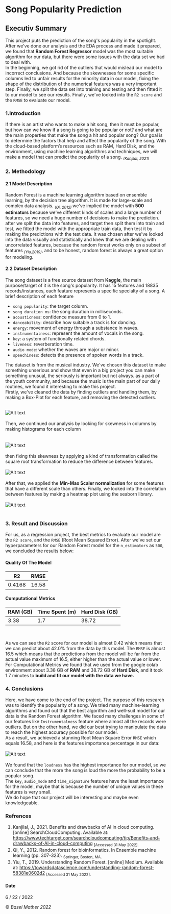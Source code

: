 # Song Popularity Prediction 

## Executiv Summary
This project puts the prediction of the song's popularity in the spotlight. After we've done our analysis and the EDA process and made it prepared, we found that **Random Forest Regressor** model was the most suitable algorithm for our data, but there were some issues with the data set we had to deal with. <br>
In the beginning, we got rid of the outliers that would mislead our model to incorrect conclusions. And because the skewnesses for some specific columns led to unfair results for the minority data in our model, fixing the shape of the distribution of the numerical features was a very important step. Finally, we split the data set into training and testing and then fitted it to our model to see our results. Finally, we've looked into the `R2 score` and the `RMSE` to evaluate our model. <br>

### 1.Introduction
If there is an artist who wants to make a hit song, then it must be popular, but how can we know if a song is going to be popular or not? and what are the main properties that make the song a hit and popular song? Our goal is to determine the factors that help and affect the popularity of the song. With the cloud-based platform’s resources such as RAM, Hard Disk, and the environment, using machine learning algorithms and techniques, we will make a model that can predict the popularity of a song. <sub> <i>(Kanjilal, 2021)</sub></i> <br>

### 2. Methodology
#### 2.1 Model Description
Random Forest is a machine learning algorithm based on ensemble learning, by the decision tree algorithm. It is made for large-scale and complex data analysis. <sub> <i>(Qi, 2012) </sub> </i> we've implied the model with **500 estimators** because we've different kinds of scales and a large number of features, so we need a huge number of decisions to make the prediction. after we split the data into features, and target then split them into train and test, we fitted the model with the appropriate train data, then test it by making the predictions with the test data. It was chosen after we've looked into the data visually and statistically and knew that we are dealing with uncorrelated features, because the random forest works only on a subset of features <sub> <i>(Yiu,2019)</sub></i>, and to be honest, random forest is always a great option for modeling. <br>

#### 2.2 Dataset Description
The song dataset is a free source dataset from **Kaggle**, the main purpose/target of it is the song's popularity. It has 15 features and 18835 records/instances, each feature represents a specific specialty of a song. A brief description of each feature <br>
 
  * `song popularity`: the target column. 
  * `song duration ms`: the song duration in milliseconds. 
  * `acousticness`: confidence measure from 0 to 1. 
  * `danceability`: describe how suitable a track is for dancing. 
  * `energy`: movement of energy through a substance in waves. 
  * `instrumentalness`: represent the amount of vocals in the song. 
  * `key`: a system of functionally related chords. 
  * `liveness`: reverberation time. 
  * `audio mode`: whether the waves are major or minor. 
  * `speechiness`: detects the presence of spoken words in a track. 
  
  
The dataset is from the musical industry. We've chosen this dataset to make something unserious and show that even in a big project you can make something unusual, the seriously is important but not always. as a part of the youth community, and because the music is the main part of our daily routines, we found it interesting to make this project. <br>
Firstly, we've cleaned the data by finding outliers and handling them, by making a Box-Plot for each feature, and removing the detected outliers. <br> <br>

![Alt text](https://github.com/baselhusam/Song-Popularity-Prediction/blob/main/Images/Screenshot%202022-06-22%20020401.png "BoxPlot Figure For All Columns") <br> <br>
Then, we continued our analysis by looking for skewness in columns by making histograms for each column <br> <br>  
![Alt text](https://github.com/baselhusam/Song-Popularity-Prediction/blob/main/Images/Screenshot%202022-06-22%20020529.png "Histogram Figure For All Columns") <br><br>
then fixing this skewness by applying a kind of transformation called the square root transformation to reduce the difference between features. <br><br>
![Alt text](https://github.com/baselhusam/Song-Popularity-Prediction/blob/main/Images/Screenshot%202022-06-22%20020621.png "The Distribution After The Transformation") <br><br>
After that, we applied the **Min-Max Scaler normalization** for some features that have a different scale than others. Finally, we looked into the correlation between features by making a heatmap plot using the seaborn library. <br> <br>
![Alt text](https://github.com/baselhusam/Song-Popularity-Prediction/blob/main/Images/Screenshot%202022-06-22%20020642.png "Heatmap Figure For Correlation Between Features") <br><br>

### 3. Result and Discussion
For us, as a regression project, the best metrics to evaluate our model are the `R2 score`, and the `RMSE` (Root Mean Squared Error). After we've set our hyperparameters for our Random Forest model for the `n_estimators` as `500`, we concluded the results below:
#### Quality Of The Model
| R2 | RMSE |
| --- | --- |
| 0.4168 | 16.58 |

#### Computational Metrics
| RAM (GB) | Time Spent (m) | Hard Disk (GB) |
| ---- | ----- | ----- |
| 3.38 | 1.7 | 38.72 |


<br> 

As we can see the `R2` score for our model is almost 0.42 which means that we can predict about 42.0% from the data by this model.
The `RMSE` is almost 16.5 which means that the predictions from the model will be far from the actual value maximum of 16.5, either higher than the actual value or lower. <br>
For Computational Metrics we found that we used from the google colab environment about 3.38 GB of **RAM** and 38.72 GB of **Hard Disk**, and it took 1.7 minutes to **build and fit our model with the data we have.** <br>

### 4. Conclusions
Here, we have come to the end of the project. The purpose of this research was to identify the popularity of a song. We tried many machine-learning algorithms and found out that the best algorithm and well-suit model for our data is the Random Forest algorithm. We faced many challenges in some of our features like `Instrumentalness` feature where almost all the records were outliers. But on the other hand, we did our best trying to manipulate the data to reach the highest accuracy possible for our model. <br>
As a result, we achieved a stunning Root Mean Square Error `RMSE` which equals 16.58, and here is the features importance percentage in our data: <br> <br>
![Alt text](https://github.com/baselhusam/Song-Popularity-Prediction/blob/main/Images/Screenshot%202022-06-22%20020816.png "Features Importance For The Model") <br> <br>
We found that the `loudness` has the highest importance for our model, so we can conclude that the more the song is loud the more the probability to be a popular song. <br>
The `key`, `audio_mode` and `time_signature` features have the least importance for the model, maybe that is because the number of unique values in these features is very small. <br>
We do hope that our project will be interesting and maybe even knowledgeable. <br>

### Refrences
1. Kanjilal, J., 2021. Benefits and drawbacks of AI in cloud computing. [online] SearchCloudComputing. Available at:
https://www.techtarget.com/searchcloudcomputing/tip/Benefits-and-drawbacks-of-AI-in-cloud-computing <sub> [Accessed 31 May 2022]. </sub> <br>
2. Qi, Y., 2012. Random forest for bioinformatics. In Ensemble machine learning (pp. 307-323). <sub>Springer, Boston, MA.</sub> <br>
3. Yiu, T., 2019. Understanding Random Forest. [online] Medium. Available at: https://towardsdatascience.com/understanding-random-forest-58381e0602d2 <sub>[Accessed 31 May 2022]. </sub><br>


#### Date
6 / 22 / 2022

&copy; <i> Basel Mather 2022 </i>
